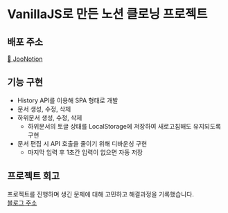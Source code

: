 # VanillaJS로 만든 노션 클로닝 프로젝트

## 배포 주소
[🔳 JooNotion](https://joo-notion.vercel.app/)

## 기능 구현
- History API를 이용해 SPA 형태로 개발
- 문서 생성, 수정, 삭제
- 하위문서 생성, 수정, 삭제
  - 하위문서의 토글 상태를 LocalStorage에 저장하여 새로고침해도 유지되도록 구현
- 문서 편집 시 API 호출을 줄이기 위해 디바운싱 구현
  - 마지막 입력 후 1초간 입력이 없으면 자동 저장

## 프로젝트 회고
프로젝트를 진행하며 생긴 문제에 대해 고민하고 해결과정을 기록했습니다.
<br/>
[블로그 주소](https://woogie-97.tistory.com/10)
